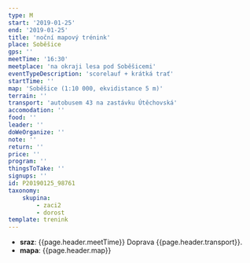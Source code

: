 ```yaml
---
type: M
start: '2019-01-25'
end: '2019-01-25'
title: 'noční mapový trénink'
place: Soběšice
gps: ''
meetTime: '16:30'
meetplace: 'na okraji lesa pod Soběšicemi'
eventTypeDescription: 'scorelauf + krátká trať'
startTime: ''
map: 'Soběšice (1:10 000, ekvidistance 5 m)'
terrain: ''
transport: 'autobusem 43 na zastávku Útěchovská'
accomodation: ''
food: ''
leader: ''
doWeOrganize: ''
note: ''
return: ''
price: ''
program: ''
thingsToTake: ''
signups: ''
id: P20190125_98761
taxonomy:
    skupina:
        - zaci2
        - dorost
template: trenink
---
```

* **sraz**: {{page.header.meetTime}} Doprava {{page.header.transport}}.
* **mapa**: {{page.header.map}}
